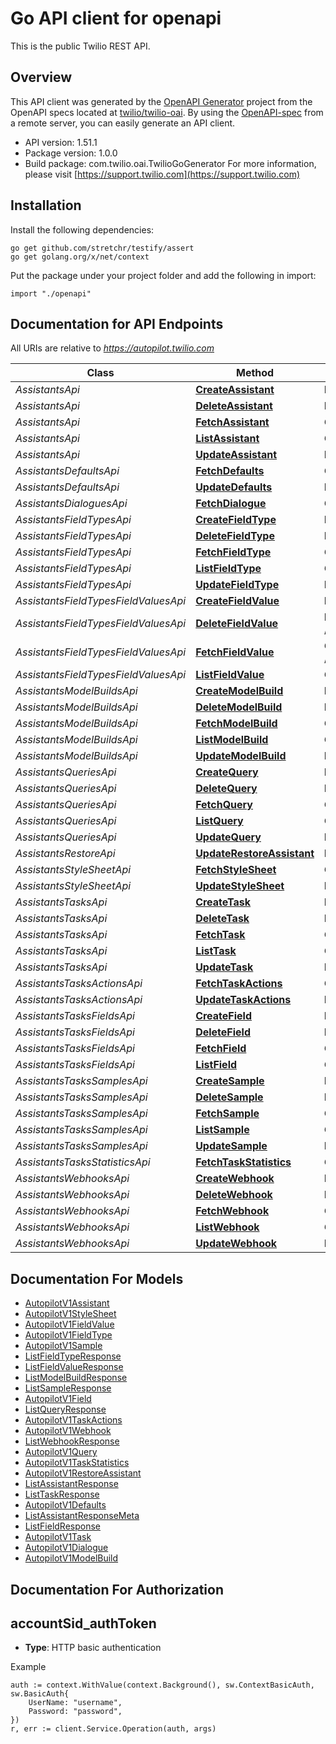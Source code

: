 # Go API client for openapi

This is the public Twilio REST API.

## Overview
This API client was generated by the [OpenAPI Generator](https://openapi-generator.tech) project from the OpenAPI specs located at [twilio/twilio-oai](https://github.com/twilio/twilio-oai/tree/main/spec).  By using the [OpenAPI-spec](https://www.openapis.org/) from a remote server, you can easily generate an API client.

- API version: 1.51.1
- Package version: 1.0.0
- Build package: com.twilio.oai.TwilioGoGenerator
For more information, please visit [https://support.twilio.com](https://support.twilio.com)

## Installation

Install the following dependencies:

```shell
go get github.com/stretchr/testify/assert
go get golang.org/x/net/context
```

Put the package under your project folder and add the following in import:

```golang
import "./openapi"
```

## Documentation for API Endpoints

All URIs are relative to *https://autopilot.twilio.com*

Class | Method | HTTP request | Description
------------ | ------------- | ------------- | -------------
*AssistantsApi* | [**CreateAssistant**](docs/AssistantsApi.md#createassistant) | **Post** /v1/Assistants | 
*AssistantsApi* | [**DeleteAssistant**](docs/AssistantsApi.md#deleteassistant) | **Delete** /v1/Assistants/{Sid} | 
*AssistantsApi* | [**FetchAssistant**](docs/AssistantsApi.md#fetchassistant) | **Get** /v1/Assistants/{Sid} | 
*AssistantsApi* | [**ListAssistant**](docs/AssistantsApi.md#listassistant) | **Get** /v1/Assistants | 
*AssistantsApi* | [**UpdateAssistant**](docs/AssistantsApi.md#updateassistant) | **Post** /v1/Assistants/{Sid} | 
*AssistantsDefaultsApi* | [**FetchDefaults**](docs/AssistantsDefaultsApi.md#fetchdefaults) | **Get** /v1/Assistants/{AssistantSid}/Defaults | 
*AssistantsDefaultsApi* | [**UpdateDefaults**](docs/AssistantsDefaultsApi.md#updatedefaults) | **Post** /v1/Assistants/{AssistantSid}/Defaults | 
*AssistantsDialoguesApi* | [**FetchDialogue**](docs/AssistantsDialoguesApi.md#fetchdialogue) | **Get** /v1/Assistants/{AssistantSid}/Dialogues/{Sid} | 
*AssistantsFieldTypesApi* | [**CreateFieldType**](docs/AssistantsFieldTypesApi.md#createfieldtype) | **Post** /v1/Assistants/{AssistantSid}/FieldTypes | 
*AssistantsFieldTypesApi* | [**DeleteFieldType**](docs/AssistantsFieldTypesApi.md#deletefieldtype) | **Delete** /v1/Assistants/{AssistantSid}/FieldTypes/{Sid} | 
*AssistantsFieldTypesApi* | [**FetchFieldType**](docs/AssistantsFieldTypesApi.md#fetchfieldtype) | **Get** /v1/Assistants/{AssistantSid}/FieldTypes/{Sid} | 
*AssistantsFieldTypesApi* | [**ListFieldType**](docs/AssistantsFieldTypesApi.md#listfieldtype) | **Get** /v1/Assistants/{AssistantSid}/FieldTypes | 
*AssistantsFieldTypesApi* | [**UpdateFieldType**](docs/AssistantsFieldTypesApi.md#updatefieldtype) | **Post** /v1/Assistants/{AssistantSid}/FieldTypes/{Sid} | 
*AssistantsFieldTypesFieldValuesApi* | [**CreateFieldValue**](docs/AssistantsFieldTypesFieldValuesApi.md#createfieldvalue) | **Post** /v1/Assistants/{AssistantSid}/FieldTypes/{FieldTypeSid}/FieldValues | 
*AssistantsFieldTypesFieldValuesApi* | [**DeleteFieldValue**](docs/AssistantsFieldTypesFieldValuesApi.md#deletefieldvalue) | **Delete** /v1/Assistants/{AssistantSid}/FieldTypes/{FieldTypeSid}/FieldValues/{Sid} | 
*AssistantsFieldTypesFieldValuesApi* | [**FetchFieldValue**](docs/AssistantsFieldTypesFieldValuesApi.md#fetchfieldvalue) | **Get** /v1/Assistants/{AssistantSid}/FieldTypes/{FieldTypeSid}/FieldValues/{Sid} | 
*AssistantsFieldTypesFieldValuesApi* | [**ListFieldValue**](docs/AssistantsFieldTypesFieldValuesApi.md#listfieldvalue) | **Get** /v1/Assistants/{AssistantSid}/FieldTypes/{FieldTypeSid}/FieldValues | 
*AssistantsModelBuildsApi* | [**CreateModelBuild**](docs/AssistantsModelBuildsApi.md#createmodelbuild) | **Post** /v1/Assistants/{AssistantSid}/ModelBuilds | 
*AssistantsModelBuildsApi* | [**DeleteModelBuild**](docs/AssistantsModelBuildsApi.md#deletemodelbuild) | **Delete** /v1/Assistants/{AssistantSid}/ModelBuilds/{Sid} | 
*AssistantsModelBuildsApi* | [**FetchModelBuild**](docs/AssistantsModelBuildsApi.md#fetchmodelbuild) | **Get** /v1/Assistants/{AssistantSid}/ModelBuilds/{Sid} | 
*AssistantsModelBuildsApi* | [**ListModelBuild**](docs/AssistantsModelBuildsApi.md#listmodelbuild) | **Get** /v1/Assistants/{AssistantSid}/ModelBuilds | 
*AssistantsModelBuildsApi* | [**UpdateModelBuild**](docs/AssistantsModelBuildsApi.md#updatemodelbuild) | **Post** /v1/Assistants/{AssistantSid}/ModelBuilds/{Sid} | 
*AssistantsQueriesApi* | [**CreateQuery**](docs/AssistantsQueriesApi.md#createquery) | **Post** /v1/Assistants/{AssistantSid}/Queries | 
*AssistantsQueriesApi* | [**DeleteQuery**](docs/AssistantsQueriesApi.md#deletequery) | **Delete** /v1/Assistants/{AssistantSid}/Queries/{Sid} | 
*AssistantsQueriesApi* | [**FetchQuery**](docs/AssistantsQueriesApi.md#fetchquery) | **Get** /v1/Assistants/{AssistantSid}/Queries/{Sid} | 
*AssistantsQueriesApi* | [**ListQuery**](docs/AssistantsQueriesApi.md#listquery) | **Get** /v1/Assistants/{AssistantSid}/Queries | 
*AssistantsQueriesApi* | [**UpdateQuery**](docs/AssistantsQueriesApi.md#updatequery) | **Post** /v1/Assistants/{AssistantSid}/Queries/{Sid} | 
*AssistantsRestoreApi* | [**UpdateRestoreAssistant**](docs/AssistantsRestoreApi.md#updaterestoreassistant) | **Post** /v1/Assistants/Restore | 
*AssistantsStyleSheetApi* | [**FetchStyleSheet**](docs/AssistantsStyleSheetApi.md#fetchstylesheet) | **Get** /v1/Assistants/{AssistantSid}/StyleSheet | 
*AssistantsStyleSheetApi* | [**UpdateStyleSheet**](docs/AssistantsStyleSheetApi.md#updatestylesheet) | **Post** /v1/Assistants/{AssistantSid}/StyleSheet | 
*AssistantsTasksApi* | [**CreateTask**](docs/AssistantsTasksApi.md#createtask) | **Post** /v1/Assistants/{AssistantSid}/Tasks | 
*AssistantsTasksApi* | [**DeleteTask**](docs/AssistantsTasksApi.md#deletetask) | **Delete** /v1/Assistants/{AssistantSid}/Tasks/{Sid} | 
*AssistantsTasksApi* | [**FetchTask**](docs/AssistantsTasksApi.md#fetchtask) | **Get** /v1/Assistants/{AssistantSid}/Tasks/{Sid} | 
*AssistantsTasksApi* | [**ListTask**](docs/AssistantsTasksApi.md#listtask) | **Get** /v1/Assistants/{AssistantSid}/Tasks | 
*AssistantsTasksApi* | [**UpdateTask**](docs/AssistantsTasksApi.md#updatetask) | **Post** /v1/Assistants/{AssistantSid}/Tasks/{Sid} | 
*AssistantsTasksActionsApi* | [**FetchTaskActions**](docs/AssistantsTasksActionsApi.md#fetchtaskactions) | **Get** /v1/Assistants/{AssistantSid}/Tasks/{TaskSid}/Actions | 
*AssistantsTasksActionsApi* | [**UpdateTaskActions**](docs/AssistantsTasksActionsApi.md#updatetaskactions) | **Post** /v1/Assistants/{AssistantSid}/Tasks/{TaskSid}/Actions | 
*AssistantsTasksFieldsApi* | [**CreateField**](docs/AssistantsTasksFieldsApi.md#createfield) | **Post** /v1/Assistants/{AssistantSid}/Tasks/{TaskSid}/Fields | 
*AssistantsTasksFieldsApi* | [**DeleteField**](docs/AssistantsTasksFieldsApi.md#deletefield) | **Delete** /v1/Assistants/{AssistantSid}/Tasks/{TaskSid}/Fields/{Sid} | 
*AssistantsTasksFieldsApi* | [**FetchField**](docs/AssistantsTasksFieldsApi.md#fetchfield) | **Get** /v1/Assistants/{AssistantSid}/Tasks/{TaskSid}/Fields/{Sid} | 
*AssistantsTasksFieldsApi* | [**ListField**](docs/AssistantsTasksFieldsApi.md#listfield) | **Get** /v1/Assistants/{AssistantSid}/Tasks/{TaskSid}/Fields | 
*AssistantsTasksSamplesApi* | [**CreateSample**](docs/AssistantsTasksSamplesApi.md#createsample) | **Post** /v1/Assistants/{AssistantSid}/Tasks/{TaskSid}/Samples | 
*AssistantsTasksSamplesApi* | [**DeleteSample**](docs/AssistantsTasksSamplesApi.md#deletesample) | **Delete** /v1/Assistants/{AssistantSid}/Tasks/{TaskSid}/Samples/{Sid} | 
*AssistantsTasksSamplesApi* | [**FetchSample**](docs/AssistantsTasksSamplesApi.md#fetchsample) | **Get** /v1/Assistants/{AssistantSid}/Tasks/{TaskSid}/Samples/{Sid} | 
*AssistantsTasksSamplesApi* | [**ListSample**](docs/AssistantsTasksSamplesApi.md#listsample) | **Get** /v1/Assistants/{AssistantSid}/Tasks/{TaskSid}/Samples | 
*AssistantsTasksSamplesApi* | [**UpdateSample**](docs/AssistantsTasksSamplesApi.md#updatesample) | **Post** /v1/Assistants/{AssistantSid}/Tasks/{TaskSid}/Samples/{Sid} | 
*AssistantsTasksStatisticsApi* | [**FetchTaskStatistics**](docs/AssistantsTasksStatisticsApi.md#fetchtaskstatistics) | **Get** /v1/Assistants/{AssistantSid}/Tasks/{TaskSid}/Statistics | 
*AssistantsWebhooksApi* | [**CreateWebhook**](docs/AssistantsWebhooksApi.md#createwebhook) | **Post** /v1/Assistants/{AssistantSid}/Webhooks | 
*AssistantsWebhooksApi* | [**DeleteWebhook**](docs/AssistantsWebhooksApi.md#deletewebhook) | **Delete** /v1/Assistants/{AssistantSid}/Webhooks/{Sid} | 
*AssistantsWebhooksApi* | [**FetchWebhook**](docs/AssistantsWebhooksApi.md#fetchwebhook) | **Get** /v1/Assistants/{AssistantSid}/Webhooks/{Sid} | 
*AssistantsWebhooksApi* | [**ListWebhook**](docs/AssistantsWebhooksApi.md#listwebhook) | **Get** /v1/Assistants/{AssistantSid}/Webhooks | 
*AssistantsWebhooksApi* | [**UpdateWebhook**](docs/AssistantsWebhooksApi.md#updatewebhook) | **Post** /v1/Assistants/{AssistantSid}/Webhooks/{Sid} | 


## Documentation For Models

 - [AutopilotV1Assistant](docs/AutopilotV1Assistant.md)
 - [AutopilotV1StyleSheet](docs/AutopilotV1StyleSheet.md)
 - [AutopilotV1FieldValue](docs/AutopilotV1FieldValue.md)
 - [AutopilotV1FieldType](docs/AutopilotV1FieldType.md)
 - [AutopilotV1Sample](docs/AutopilotV1Sample.md)
 - [ListFieldTypeResponse](docs/ListFieldTypeResponse.md)
 - [ListFieldValueResponse](docs/ListFieldValueResponse.md)
 - [ListModelBuildResponse](docs/ListModelBuildResponse.md)
 - [ListSampleResponse](docs/ListSampleResponse.md)
 - [AutopilotV1Field](docs/AutopilotV1Field.md)
 - [ListQueryResponse](docs/ListQueryResponse.md)
 - [AutopilotV1TaskActions](docs/AutopilotV1TaskActions.md)
 - [AutopilotV1Webhook](docs/AutopilotV1Webhook.md)
 - [ListWebhookResponse](docs/ListWebhookResponse.md)
 - [AutopilotV1Query](docs/AutopilotV1Query.md)
 - [AutopilotV1TaskStatistics](docs/AutopilotV1TaskStatistics.md)
 - [AutopilotV1RestoreAssistant](docs/AutopilotV1RestoreAssistant.md)
 - [ListAssistantResponse](docs/ListAssistantResponse.md)
 - [ListTaskResponse](docs/ListTaskResponse.md)
 - [AutopilotV1Defaults](docs/AutopilotV1Defaults.md)
 - [ListAssistantResponseMeta](docs/ListAssistantResponseMeta.md)
 - [ListFieldResponse](docs/ListFieldResponse.md)
 - [AutopilotV1Task](docs/AutopilotV1Task.md)
 - [AutopilotV1Dialogue](docs/AutopilotV1Dialogue.md)
 - [AutopilotV1ModelBuild](docs/AutopilotV1ModelBuild.md)


## Documentation For Authorization



## accountSid_authToken

- **Type**: HTTP basic authentication

Example

```golang
auth := context.WithValue(context.Background(), sw.ContextBasicAuth, sw.BasicAuth{
    UserName: "username",
    Password: "password",
})
r, err := client.Service.Operation(auth, args)
```

